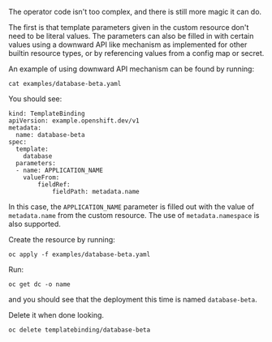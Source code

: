 The operator code isn't too complex, and there is still more magic it can do.

The first is that template parameters given in the custom resource don't need to be literal values. The parameters can also be filled in with certain values using a downward API like mechanism as implemented for other builtin resource types, or by referencing values from a config map or secret.

An example of using downward API mechanism can be found by running:

```execute
cat examples/database-beta.yaml
```

You should see:

```
kind: TemplateBinding
apiVersion: example.openshift.dev/v1
metadata:
  name: database-beta
spec:
  template:
    database
  parameters:
  - name: APPLICATION_NAME
    valueFrom:
        fieldRef:
            fieldPath: metadata.name
```

In this case, the `APPLICATION_NAME` parameter is filled out with the value of `metadata.name` from the custom resource. The use of `metadata.namespace` is also supported.

Create the resource by running:

```execute
oc apply -f examples/database-beta.yaml
```

Run:

```execute
oc get dc -o name
```

and you should see that the deployment this time is named `database-beta`.

Delete it when done looking.

```execute
oc delete templatebinding/database-beta
```
